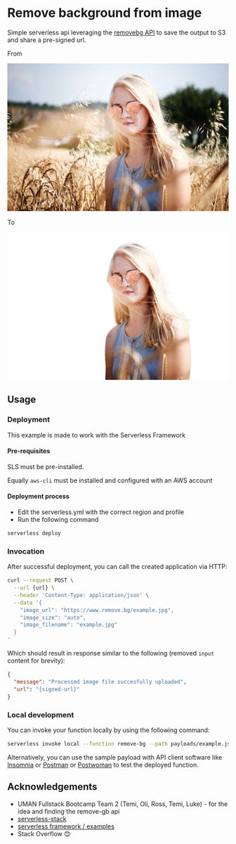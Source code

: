# Remove background from image

Simple serverless api leveraging the [removebg API]() to save the output to S3 and share a pre-signed url.

From

![with-bg](./docs/with-bg.jpeg)

To

![with-bg](./docs/no-bg.jpg)

## Usage

### Deployment

This example is made to work with the Serverless Framework

#### Pre-requisites

SLS must be pre-installed.

Equally `aws-cli` must be installed and configured with an AWS account

#### Deployment process

* Edit the serverless.yml with the correct region and profile
* Run the following command

```bash
serverless deploy
```

### Invocation

After successful deployment, you can call the created application via HTTP:

```bash
curl --request POST \
  --url {url} \
  --header 'Content-Type: application/json' \
  --data '{
    "image_url": "https://www.remove.bg/example.jpg",
    "image_size": "auto",
    "image_filename": "example.jpg"
  }
'
```

Which should result in response similar to the following (removed `input` content for brevity):

```json
{
  "message": "Processed image file succesfully uploaded",
  "url": "{signed-url}"
}
```

### Local development

You can invoke your function locally by using the following command:

```bash
serverless invoke local --function remove-bg --path payloads/example.json
```

Alternatively, you can use the sample payload with API client software like [Insomnia](https://insomnia.rest/products/insomnia) or [Postman](https://www.postman.com/product/api-client/) or [Postwoman](https://post.liubing.me) to test the deployed function.

## Acknowledgements

* UMAN Fullstack Bootcamp Team 2 (Temi, Oli, Ross, Temi, Luke) - for the idea and finding the remove-gb api
* [serverless-stack](https://serverless-stack.com/#guide)
* [serverless framework / examples](https://github.com/serverless/examples)
* Stack Overflow 😊